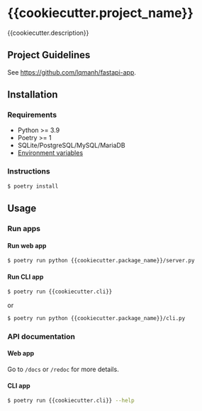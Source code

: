 # {{cookiecutter.project_name}}

{{cookiecutter.description}}

## Project Guidelines

See https://github.com/lqmanh/fastapi-app.

## Installation

### Requirements

- Python >= 3.9
- Poetry >= 1
- SQLite/PostgreSQL/MySQL/MariaDB
- [Environment variables]({{cookiecutter.env_file}})

### Instructions

```sh
$ poetry install
```

## Usage

### Run apps

#### Run web app

```sh
$ poetry run python {{cookiecutter.package_name}}/server.py
```

#### Run CLI app

```sh
$ poetry run {{cookiecutter.cli}}
```

or

```sh
$ poetry run python {{cookiecutter.package_name}}/cli.py
```

### API documentation

#### Web app

Go to `/docs` or `/redoc` for more details.

#### CLI app

```sh
$ poetry run {{cookiecutter.cli}} --help
```
